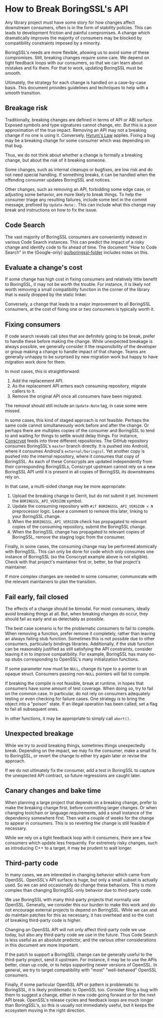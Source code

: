 # How to Break BoringSSL's API

Any library project must have some story for how changes affect downstream consumers, often is in the form of stability policies. This can leads to development friction and painful compromises. A change which dramatically improves the majority of consumers may be blocked by compatibility constraints imposed by a minority.

BoringSSL's needs are more flexible, allowing us to avoid some of these compromises. Still, breaking changes require some care. We depend on tight feedback loops with our consumers, so that we can learn about mistakes and fix them. For that to work, updating BoringSSL must be smooth.

Ultimately, the strategy for each change is handled on a case-by-case basis. This document provides guidelines and techniques to help with a smooth transition.

## Breakage risk

Traditionally, breaking changes are defined in terms of API or ABI surface. Exposed symbols and type signatures cannot change, etc. But this is a poor approximation of the true impact. Removing an API may not a breaking change if no one is using it. Conversely, [Hyrum's Law](http://www.hyrumslaw.com/) applies. Fixing a bug may be a breaking change for some consumer which was depending on that bug.

Thus, we do not think about whether a change is formally a breaking change, but about the *risk* of it breaking someone.

Some changes, such as internal cleanups or bugfixes, are low risk and do not need special handling. If something breaks, it can be handled when the offending consumer updates BoringSSL and notices.

Other changes, such as removing an API, forbidding some edge case, or adjusting some behavior, are more likely to break things. To help the consumer triage any resulting failures, include some text in the commit message, prefixed by `Update-Note:`. This can include what this change may break and instructions on how to fix the issue.

## Code Search

The vast majority of BoringSSL consumers are conveniently indexed in various Code Search instances. This can predict the impact of a risky change and identify code to fix ahead of time. The document "How to Code Search" in the (Google-only) [go/boringssl-folder](https://goto.google.com/boringssl-folder) includes notes on this.

## Evaluate a change's cost

If some change has high cost in fixing consumers and relatively little benefit to BoringSSL, it may not be worth the trouble. For instance, it is likely not worth removing a small compatibility function in the corner of the library that is easily dropped by the static linker.

Conversely, a change that leads to a major improvement to all BoringSSL consumers, at the cost of fixing one or two consumers is typically worth it.

## Fixing consumers

If code search reveals call sites that are definitely going to be break, prefer to handle these before making the change. While unexpected breakage is always possible, we generally consider it the responsibility of the developer or group making a change to handle impact of that change. Teams are generally unhappy to be surprised by new migration work but happy to have migration work done for them.

In most cases, this is straightforward:

1. Add the replacement API.
2. As the replacement API enters each consuming repository, migrate callers to it.
3. Remove the original API once all consumers have been migrated.

The removal should still include an `Update-Note` tag, in case some were missed.

In some cases, this kind of staged approach is not feasible. Perhaps the same code cannot simultaneously work before and after the change. Or perhaps there are multiples copies of the consumer and BoringSSL to tend to and waiting for things to settle would delay things. For instance, [Conscrypt](https://github.com/google/conscrypt) feeds into three different repositories. The GitHub repository consumes BoringSSL's `master` branch directly. It is pushed into Android, where it consumes Android's `external/boringssl`. Yet another copy is pushed into the internal repository, where it consumes that copy of BoringSSL. As each of these Conscrypts are updated independently from their corresponding BoringSSLs, Conscrypt upstream cannot rely on a new BoringSSL API until it is present in all copies of BoringSSL its downstreams rely on.

In that case, a multi-sided change may be more appropriate:

1. Upload the breaking change to Gerrit, but do not submit it yet. Increment the `BORINGSSL_API_VERSION` symbol.
2. Update the consuming repository with `#if BORINGSSL_API_VERSION < N` preprocessor logic. Leave a comment to remove this later, linking to your BoringSSL change.
3. When the `BORINGSSL_API_VERSION` check has propagated to relevant copies of the consuming repository, submit the BoringSSL change.
4. When the BoringSSL change has propagated to relevant copies of BoringSSL, remove the staging logic from the consumer.

Finally, in some cases, the consuming change may be performed atomically with BoringSSL. This can only be done for code which only consumes one instance of BoringSSL (so the Conscrypt example above is not eligible). Check with that project's maintainer first or, better, be that project's maintainer.

If more complex changes are needed in some consumer, communicate with the relevant maintainers to plan the transition.

## Fail early, fail closed

The effects of a change should be bimodal. For most consumers, ideally avoid breaking things at all. But, when breaking changes do occur, they should fail as early and as detectably as possible.

The best case scenario is for the problematic consumers to fail to compile. When removing a function, prefer remove it completely, rather than leaving an always failing stub function. Sometimes this is not possible due to other consumers, particularly bindings libraries. Additionally, if the stub function can be reasonably justified as still satisfying the API constraints, consider leaving it in to improve compatibility. For example, BoringSSL has many no-op stubs corresponding to OpenSSL's many initialization functions.

If some parameter now must be `NULL`, change its type to a pointer to an opaque struct. Consumers passing non-`NULL` pointers will fail to compile.

If breaking the compile is not feasible, break at runtime, in hopes that consumers have some amount of test coverage. When doing so, try to fail on the common case. In particular, do not rely on consumers adequately testing or even checking for failure cases. One strategy is to bring the object into a "poison" state. If an illegal operation has been called, set a flag to fail all subsequent ones.

In other functions, it may be appropriate to simply call `abort()`.

## Unexpected breakage

While we try to avoid breaking things, sometimes things unexpectedly break. Depending on the impact, we may fix the consumer, make a small fix to BoringSSL, or revert the change to either try again later or revise the approach.

If we do not ultimately fix the consumer, add a test in BoringSSL to capture the unexpected API contract, so future regressions are caught later.

## Canary changes and bake time

When planning a large project that depends on a breaking change, prefer to make the breaking change first, before committing larger changes. Or when changing toolchain or language requirements, add a small instance of the dependency somewhere first. Then wait a couple of weeks for the change to appear in consumers. This is so reverting the change is still feasible if necessary.

While we rely on a tight feedback loop with it consumers, there are a few consumers which update less frequently. For extremely risky changes, such as introducing C++ to a target, it may be prudent to wait longer.

## Third-party code

In many cases, we are interested in changing behavior which came from OpenSSL. OpenSSL's API surface is huge, but only a small subset is actually used. So we can and occasionally do change these behaviors. This is more complex than changing BoringSSL-only behavior due to third-party code.

We use BoringSSL with many third-party projects that normally use OpenSSL. Generally, we consider this our burden to make this work and do not encourage external projects to depend on BoringSSL. While we can and do maintain patches for this as necessary, it has overhead and so the cost of breaking third-party code is higher.

Changing an OpenSSL API will not only affect third-party code we use today, but also any third-party code we use in the future. Thus Code Search is less useful as an absolute predictor, and the various other considerations in this document are more important.

If the patch to support a BoringSSL change can be generally useful to the third-party project, send it upstream. For instance, it may be to use the APIs better, clean up code, or to helps supporting newer versions of OpenSSL. In general, we try to target compatibility with "most" "well-behaved" OpenSSL consumers.

Finally, if some particular OpenSSL API or pattern is problematic to BoringSSL, it is likely problematic to OpenSSL too. Consider filing a bug with them to suggest a change, either in new code going forward or for the next API break. OpenSSL's release cycles and feedback loops are much longer than BoringSSL's, so this is usually not immediately useful, but it keeps the ecosystem moving in the right direction.
